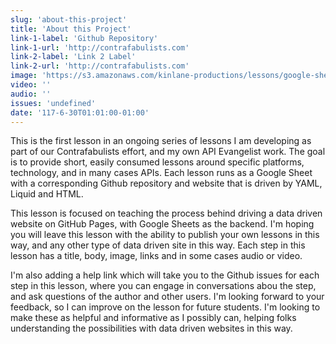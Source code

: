 ```yaml
---
slug: 'about-this-project'
title: 'About this Project'
link-1-label: 'Github Repository'
link-1-url: 'http://contrafabulists.com'
link-2-label: 'Link 2 Label'
link-2-url: 'http://contrafabulists.com'
image: 'https://s3.amazonaws.com/kinlane-productions/lessons/google-sheet-to-github.png'
video: ''
audio: ''
issues: 'undefined'
date: '117-6-30T01:01:00-01:00'
---
```

This is the first lesson in an ongoing series of lessons I am developing as part of our Contrafabulists effort, and my own API Evangelist work. The goal is to provide short, easily consumed lessons around specific platforms, technology, and in many cases APIs. Each lesson runs as a Google Sheet with a corresponding Github repository and website that is driven by YAML, Liquid and HTML. 

This lesson is focused on teaching the process behind driving a data driven website on GitHub Pages, with Google Sheets as the backend. I'm hoping you will leave this lesson with the ability to publish your own lessons in this way, and any other type of data driven site in this way. Each step in this lesson has a title, body, image, links and in some cases audio or video. 

I'm also adding a help link which will take you to the Github issues for each step in this lesson, where you can engage in conversations abou the step, and ask questions of the author and other users. I'm looking forward to your feedback, so I can improve on the lesson for future students. I'm looking to make these as helpful and informative as I possibly can, helping folks understanding the possibilities with data driven websites in this way.
